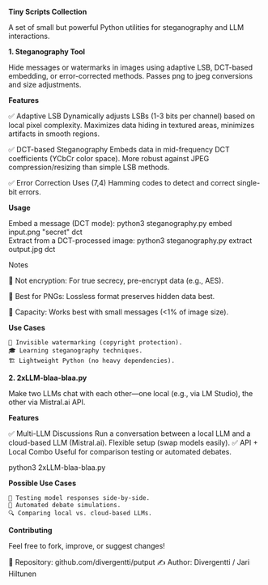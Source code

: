 **Tiny Scripts Collection**

A set of small but powerful Python utilities for steganography and LLM interactions.

**1. Steganography Tool**

Hide messages or watermarks in images using adaptive LSB, DCT-based embedding, or error-corrected methods. 
Passes png to jpeg conversions and size adjustments.

**Features**

✅ Adaptive LSB
    Dynamically adjusts LSBs (1-3 bits per channel) based on local pixel complexity.
    Maximizes data hiding in textured areas, minimizes artifacts in smooth regions.
    
✅ DCT-based Steganography
    Embeds data in mid-frequency DCT coefficients (YCbCr color space).
    More robust against JPEG compression/resizing than simple LSB methods.
    
✅ Error Correction
    Uses (7,4) Hamming codes to detect and correct single-bit errors.

**Usage**

Embed a message (DCT mode): python3 steganography.py embed input.png "secret" dct  
Extract from a DCT-processed image: python3 steganography.py extract output.jpg dct  

Notes

🔹 Not encryption: For true secrecy, pre-encrypt data (e.g., AES).

🔹 Best for PNGs: Lossless format preserves hidden data best.

🔹 Capacity: Works best with small messages (<1% of image size).

**Use Cases**

    📌 Invisible watermarking (copyright protection).
    🎓 Learning steganography techniques.
    🏗 Lightweight Python (no heavy dependencies).

**2. 2xLLM-blaa-blaa.py**

Make two LLMs chat with each other—one local (e.g., via LM Studio), the other via Mistral.ai API.

**Features**

✅ Multi-LLM Discussions
    Run a conversation between a local LLM and a cloud-based LLM (Mistral.ai).
    Flexible setup (swap models easily).
✅ API + Local Combo
    Useful for comparison testing or automated debates.

python3 2xLLM-blaa-blaa.py

**Possible Use Cases**

    🤖 Testing model responses side-by-side.
    🧠 Automated debate simulations.
    🔍 Comparing local vs. cloud-based LLMs.

**Contributing**

Feel free to fork, improve, or suggest changes!

🔗 Repository: github.com/divergentti/putput
✍️ Author: Divergentti / Jari Hiltunen

